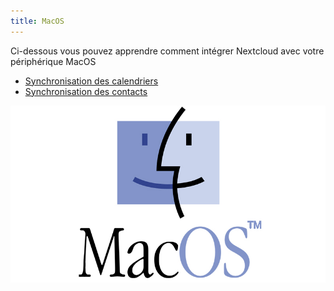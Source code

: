 ```yaml
---
title: MacOS
---
```


Ci-dessous vous pouvez apprendre comment intégrer Nextcloud avec votre périphérique MacOS
- [Synchronisation des calendriers](calendar-syncing)
- [Synchronisation des contacts](contact-syncing)

![](macos.jpg)
